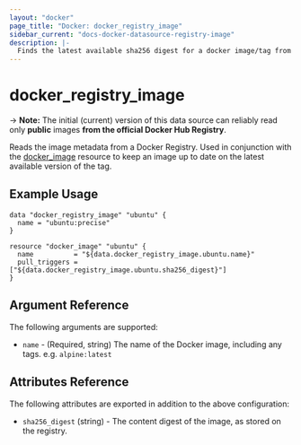 ```yaml
---
layout: "docker"
page_title: "Docker: docker_registry_image"
sidebar_current: "docs-docker-datasource-registry-image"
description: |-
  Finds the latest available sha256 digest for a docker image/tag from a registry.
---
```


# docker\_registry\_image

-> **Note:** The initial (current) version of this data source can reliably read only **public** images **from the official Docker Hub Registry**.

Reads the image metadata from a Docker Registry. Used in conjunction with the
[docker\_image](/docs/providers/docker/r/image.html) resource to keep an image up
to date on the latest available version of the tag.

## Example Usage

```hcl
data "docker_registry_image" "ubuntu" {
  name = "ubuntu:precise"
}

resource "docker_image" "ubuntu" {
  name          = "${data.docker_registry_image.ubuntu.name}"
  pull_triggers = ["${data.docker_registry_image.ubuntu.sha256_digest}"]
}
```

## Argument Reference

The following arguments are supported:

* `name` - (Required, string) The name of the Docker image, including any tags. e.g. `alpine:latest`

## Attributes Reference

The following attributes are exported in addition to the above configuration:

* `sha256_digest` (string) - The content digest of the image, as stored on the registry.
